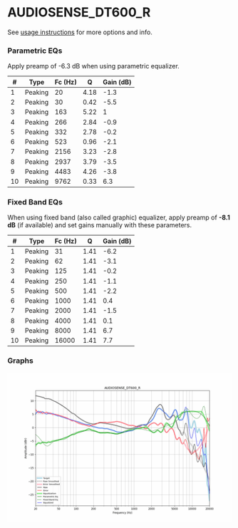 # AUDIOSENSE_DT600_R
See [usage instructions](https://github.com/jaakkopasanen/AutoEq#usage) for more options and info.

### Parametric EQs
Apply preamp of -6.3 dB when using parametric equalizer.

|   # | Type    |   Fc (Hz) |    Q |   Gain (dB) |
|-----|---------|-----------|------|-------------|
|   1 | Peaking |        20 | 4.18 |        -1.3 |
|   2 | Peaking |        30 | 0.42 |        -5.5 |
|   3 | Peaking |       163 | 5.22 |         1   |
|   4 | Peaking |       266 | 2.84 |        -0.9 |
|   5 | Peaking |       332 | 2.78 |        -0.2 |
|   6 | Peaking |       523 | 0.96 |        -2.1 |
|   7 | Peaking |      2156 | 3.23 |        -2.8 |
|   8 | Peaking |      2937 | 3.79 |        -3.5 |
|   9 | Peaking |      4483 | 4.26 |        -3.8 |
|  10 | Peaking |      9762 | 0.33 |         6.3 |

### Fixed Band EQs
When using fixed band (also called graphic) equalizer, apply preamp of **-8.1 dB** (if available) and set gains manually with these parameters.

|   # | Type    |   Fc (Hz) |    Q |   Gain (dB) |
|-----|---------|-----------|------|-------------|
|   1 | Peaking |        31 | 1.41 |        -6.2 |
|   2 | Peaking |        62 | 1.41 |        -3.1 |
|   3 | Peaking |       125 | 1.41 |        -0.2 |
|   4 | Peaking |       250 | 1.41 |        -1.1 |
|   5 | Peaking |       500 | 1.41 |        -2.2 |
|   6 | Peaking |      1000 | 1.41 |         0.4 |
|   7 | Peaking |      2000 | 1.41 |        -1.5 |
|   8 | Peaking |      4000 | 1.41 |         0.1 |
|   9 | Peaking |      8000 | 1.41 |         6.7 |
|  10 | Peaking |     16000 | 1.41 |         7.7 |

### Graphs
![](./AUDIOSENSE_DT600_R.png)
